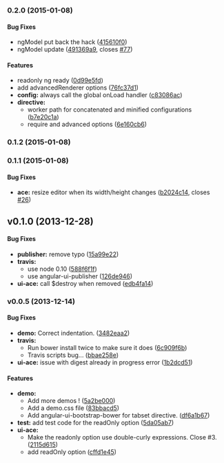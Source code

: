 <a name="0.2.0"></a>
### 0.2.0 (2015-01-08)


#### Bug Fixes

* ngModel put back the hack ([415610f0](http://github.com/angular-ui/ui-ace/commit/415610f0dcdc1116267e6aa4045bd5ae356f1fdc))
* ngModel update ([491369a9](http://github.com/angular-ui/ui-ace/commit/491369a9d508c28ad880ad707e35c3d827c0a71a), closes [#77](http://github.com/angular-ui/ui-ace/issues/77))


#### Features

* readonly ng ready ([0d99e5fd](http://github.com/angular-ui/ui-ace/commit/0d99e5fd65a9870617b9010111b72f789e276c8b))
* add advancedRenderer options ([76fc37d1](http://github.com/angular-ui/ui-ace/commit/76fc37d176ffe1e62dc72da4e85c027446794a64))
* **config:** always call the global onLoad handler ([c83086ac](http://github.com/angular-ui/ui-ace/commit/c83086ac7be7ff08dd632ab6705c43ba39ca6867))
* **directive:**
  * worker path for concatenated and minified configurations ([b7e20c1a](http://github.com/angular-ui/ui-ace/commit/b7e20c1aa6c4871a62b48fbb36a7a6794809d2b0))
  * require and advanced options ([6e160cb6](http://github.com/angular-ui/ui-ace/commit/6e160cb6f12b11365e8480509332951ea43d7e5a))


<a name="0.1.2"></a>
### 0.1.2 (2015-01-08)


<a name="0.1.1"></a>
### 0.1.1 (2015-01-08)


#### Bug Fixes

* **ace:** resize editor when its width/height changes ([b2024c14](http://github.com/angular-ui/ui-ace/commit/b2024c14dc6336bc232e1bb0b124b6be26f2bbee), closes [#26](http://github.com/angular-ui/ui-ace/issues/26))


<a name="v0.1.0"></a>
## v0.1.0 (2013-12-28)


#### Bug Fixes

* **publisher:** remove typo ([15a99e22](http://github.com/angular-ui/ui-ace/commit/15a99e22d4b761845abc7e7644b88d7eb45ee538))
* **travis:**
  * use node 0.10 ([588f6f1f](http://github.com/angular-ui/ui-ace/commit/588f6f1fc6fbca76b82db4e1e1c0a1d34d2a9835))
  * use angular-ui-publisher ([126de946](http://github.com/angular-ui/ui-ace/commit/126de946574f857919010bf3e2f7e46f52629b23))
* **ui-ace:** call $destroy when removed ([edb4fa14](http://github.com/angular-ui/ui-ace/commit/edb4fa149b8d2c9dbb7314a69e5d58dbc688fc0d))

<a name="v0.0.5"></a>
### v0.0.5 (2013-12-14)


#### Bug Fixes

* **demo:** Correct indentation. ([3482eaa2](http://github.com/angular-ui/ui-ace/commit/3482eaa2b570e6818e652d4ce116974511b8732c))
* **travis:**
  * Run bower install twice to make sure it does ([6c909f6b](http://github.com/angular-ui/ui-ace/commit/6c909f6b444f7d1ce67f1c4e7e0245ba83c75700))
  * Travis scripts bug... ([bbae258e](http://github.com/angular-ui/ui-ace/commit/bbae258e30c8a87fa3694422207b20a750729177))
* **ui-ace:** issue with digest already in progress error ([1b2dcd51](http://github.com/angular-ui/ui-ace/commit/1b2dcd516e430915f698d574513f93bb1bce4b68))


#### Features

* **demo:**
  * Add more demos ! ([5a2be000](http://github.com/angular-ui/ui-ace/commit/5a2be000fae6936a5a260e636feb9674de2e782e))
  * Add a demo.css file ([83bbacd5](http://github.com/angular-ui/ui-ace/commit/83bbacd54cbabb7eb7a9b072f09c589251db57c7))
  * Add angular-ui-bootstrap-bower for tabset directive. ([df6a1b67](http://github.com/angular-ui/ui-ace/commit/df6a1b67067105220e7e4b0b600275653a97f47a))
* **test:** add test code for the readOnly option ([5da05ab7](http://github.com/angular-ui/ui-ace/commit/5da05ab7b3f8a45f06cdc0e19655e7efcffdeb64))
* **ui-ace:**
  * Make the readonly option use double-curly expressions. Close #3. ([2115d615](http://github.com/angular-ui/ui-ace/commit/2115d61529bd4f9ec4db4f95a414ebd2396ef7ad))
  * add readOnly option ([cffd1e45](http://github.com/angular-ui/ui-ace/commit/cffd1e454ebcf24ebafa18830e20ab8ef4f5c27e))

